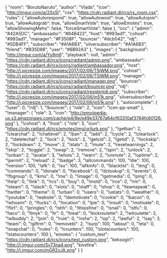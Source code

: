 {
    "room":                     "BorutoNaruto",
    "author":                   "Vlada",
    "icon":                     "http://imgur.com/a/2Xx5I",
    "css":                      "https://cdn.radiant.dj/rcs/rs_room.css",
    "rules": {
        "allowAutorespond":     true,
        "allowAutowoot":        true,
        "allowAutojoin":        true,
        "allowAutograb":        true,
        "allowSmartVote":       true,
        "allowEmotes":          true,
        "allowShowingMehs":     false,
        "forceSmartVote":       false
    },
    "ccc": {
        "admin":                "#42A5DC",
        "ambassador":           "#84B423",
        "host":                 "#993ad1",
        "cohost":               "#993ad1",
        "manager":              "#F3508F",
        "bouncer":              "#dcb042",
        "rdj":                  "#5DB4FF",
        "subscriber":           "#A1A6B3",
        "silversubscriber":     "#A1A6B3",
        "friend":               "#B35D88",
        "user":                 "#8B92A3"
    },
    "images": {
        "background":           "http://imgur.com/a/Yu9m6",
        "playback":             null,
        "admin":                "https://cdn.radiant.dj/rcs/icons/radiant/admin.png",
        "ambassador":           "https://cdn.radiant.dj/rcs/icons/radiant/ambassador.png",
        "host":                 "http://i.picresize.com/images/2017/02/06/TSjWM.png",
        "cohost":               "http://i.picresize.com/images/2017/02/06/TSjWM.png",
        "manager":              "https://cdn.radiant.dj/rcs/icons/radiant/manager.png",
        "bouncer":              "https://cdn.radiant.dj/rcs/icons/radiant/bouncer.png",
        "rdj":                  "https://cdn.radiant.dj/rcs/icons/radiant/residentdj.png",
        "subscriber":           "http://i.picresize.com/images/2017/02/06/jn51k.png",
        "silversubscriber":     "http://i.picresize.com/images/2017/02/06/jn51k.png"
    },
    "autocomplete": {
        "!user": 0,
        "!rdj": 1,
        "!bouncer": {
            "role": 2,
            "icon": "icon-pp-small"
        },
        "!manager": {
            "role": 3,
            "icon": "http://emojipedia-us.s3.amazonaws.com/cache/e4/9e/e49e33767a64cf63310af3764fc60126.png"
        },
        "!cohost":    4,
        "!host": {
            "role": 5,
            "icon": "https://cdn.radiant.dj/rcs/emotes/img/orilurk.png"
        },
        "!getban": 2,
        "!clearchat": 2,
        "!chatlevel": 2,
        "!ban": 2,
        "!add": 2,
        "!cycle": 2,
        "!clearlock": 2,
        "!deletechat": 2,
        "!lock": 2,
        "!kick": 2,
        "!getcid": 2,
        "!getid": 2,
        "!lockskip": 2,
        "!lockdown": 2,
        "!move": 2,
        "!stats": 2,
        "!mute": 2,
        "!resetwarnings": 2,
        "!skip": 2,
        "!toggle": 2,
        "!swap": 2,
        "!remove": 2,
        "!spin": 2,
        "!unlock": 2,
        "!unban": 2,
        "!avatar": 3,
        "!whois": 2,
        "!warn": 2,
        "!unmute": 2,
        "!uptime": 2,
        "!permit": 2,
        "!reload": 2,
        "!badge": 3,
        "!allcommands": 100,
        "!die": 100,
        "!version": 100,
        "!afk": 0,
        "!su": 100,
        "!afkinfo": 0,
        "!blacklist": 0,
        "!eng": 0,
        "!commands": 0,
        "!donate": 0,
        "!facebook": 0,
        "!dclookup": 0,
        "!events": 0,
        "!fbgroup": 0,
        "!kms": 0,
        "!me": 0,
        "!image": 0,
        "!getmedia": 0,
        "!ping": 0,
        "!help": 0,
        "!link": 0,
        "!rcs": 0,
        "!buy": 0,
        "!motd": 0,
        "!rce": 0,
        "!rm": 0,
        "!steam": 0,
        "!slack": 0,
        "!slots": 0,
        "!staff": 0,
        "!shop": 0,
        "!teamspeak": 0,
        "!twitter": 0,
        "!theme": 0,
        "!urban": 0,
        "!users": 0,
        "!ustats": 0,
        "!weather": 0,
        "!youtube": 0,
        "!website": 0,
        "!demotivate": 0,
        "!cookie": 0,
        "!bacon": 0,
        "!whoami": 0,
        "!fucks": 0,
        "!location": 0,
        "!pie": 0,
        "!insult": 0,
        "!motivate": 0,
        "!flirt": 0,
        "!pringles": 0,
        "!shh": 0,
        "!thisisfine": 0,
        "!snail": 0,
        "!stfu": 0,
        "!taco": 0,
        "!tmyk": 0,
        "!tr": 0,
        "!treat": 0,
        "!kickroulette": 2,
        "!wlroulette": 2,
        "!wlbuddy": 2,
        "!join": 0,
        "!rule": 0,
        "!nsfw": 2,
        "!op": 2,
        "!awful": 2,
        "!say": 3,
        "!team": 0,
        "!giftrm": 0,
        "!removebl": 2,
        "!surp": 100,
        "!about": 0,
        "!eta": 0,
        "!snapchat": 0,
        "!rules": 0,
        "!counters": 100,
        "!slotscounters": 100,
        "!statscounters": 100
    },
    "emotes": {
        "custom_test": "https://cdn.radiant.dj/rcs/icons/test_custom.png",
        "keksogirl": "http://i.imgur.com/Sv73na4.png",
        "kisstina": "http://i.imgur.com/mGR2xJA.png"
    }
}
